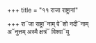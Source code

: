 +++
title = "११ राजा राष्ट्रानां"

+++
रा᳓जा राष्ट्रा᳓नाम् पे᳓शो नदी᳓नाम्  
अ᳓नुत्तम् अस्मै क्षत्रं᳓ विश्वा᳓यु